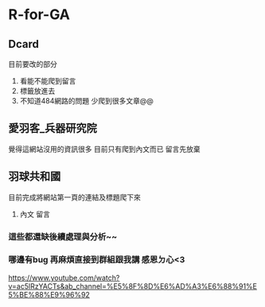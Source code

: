 # R-for-GA
## Dcard
目前要改的部分
1. 看能不能爬到留言
2. 標籤放進去
3. 不知道484網路的問題 少爬到很多文章@@

## 愛羽客_兵器研究院
覺得這網站沒用的資訊很多 目前只有爬到內文而已 留言先放棄

## 羽球共和國
目前完成將網站第一頁的連結及標題爬下來
1. 內文 留言




### 這些都還缺後續處理與分析~~
### 哪邊有bug 再麻煩直接到群組跟我講 感恩ㄉ心<3

https://www.youtube.com/watch?v=ac5lRzYACTs&ab_channel=%E5%8F%8D%E6%AD%A3%E6%88%91%E5%BE%88%E9%96%92
